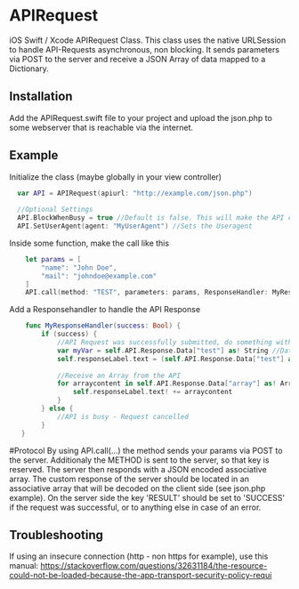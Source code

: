 # APIRequest
iOS Swift / Xcode APIRequest Class. This class uses the native URLSession to handle API-Requests asynchronous, non blocking. It sends parameters via POST to the server and receive a JSON Array of data mapped to a Dictionary.

## Installation
Add the APIRequest.swift file to your project and upload the json.php to some webserver that is reachable via the internet.

## Example
Initialize the class (maybe globally in your view controller)
```swift
  var API = APIRequest(apiurl: "http://example.com/json.php")
  
  //Optional Settings
  API.BlockWhenBusy = true //Default is false. This will make the API cancel all requests if another request is still pending
  API.SetUserAgent(agent: "MyUserAgent") //Sets the Useragent

```

Inside some function, make the call like this
```swift
    let params = [
        "name": "John Doe",
        "mail": "johndoe@example.com"
    ]
    API.call(method: "TEST", parameters: params, ResponseHandler: MyResponseHandler)
```

Add a Responsehandler to handle the API Response
```swift
    func MyResponseHandler(success: Bool) {
        if (success) {
            //API Request was successfully submitted, do something with the response data
            var myVar = self.API.Response.Data["test"] as! String //Data to variable
            self.responseLabel.text = (self.API.Response.Data["test"] as! String) + String(self.API.Response.Data["time"] as! Int) //Data to UI Label
            
            //Receive an Array from the API
            for arraycontent in self.API.Response.Data["array"] as! Array<String> {
                self.responseLabel.text! += arraycontent
            }
        } else {
            //API is busy - Request cancelled
        }
   }
```

#Protocol
By using API.call(...) the method sends your params via POST to the server. Additionaly the METHOD is sent to the server, so that key is reserved. The server then responds with a JSON encoded associative array. The custom response of the server should be located in an associative array that will be decoded on the client side (see json.php example). On the server side the key 'RESULT' should be set to 'SUCCESS' if the request was successful, or to anything else in case of an error.


## Troubleshooting
If using an insecure connection (http - non https for example), use this manual: https://stackoverflow.com/questions/32631184/the-resource-could-not-be-loaded-because-the-app-transport-security-policy-requi

